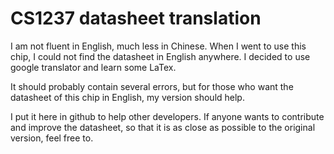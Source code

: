 # CS1237 datasheet translation

I am not fluent in English, much less in Chinese.
When I went to use this chip, I could not find the datasheet in English anywhere. 
I decided to use google translator and learn some LaTex.

It should probably contain several errors, but for those who want the datasheet of this chip in English, my version should help.

I put it here in github to help other developers. If anyone wants to contribute and improve the datasheet, so that it is as close as possible to the original version, feel free to.
